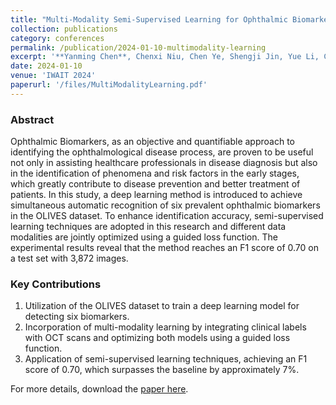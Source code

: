 ```yaml
---
title: "Multi-Modality Semi-Supervised Learning for Ophthalmic Biomarkers Detection"
collection: publications
category: conferences
permalink: /publication/2024-01-10-multimodality-learning
excerpt: '**Yanming Chen**, Chenxi Niu, Chen Ye, Shengji Jin, Yue Li, Chi Xu, Keyi Liu, Haowei Gao, Jingxi Hu, Yuanhao Zou, Huizhong Zheng, Xiangjian He'
date: 2024-01-10
venue: 'IWAIT 2024'
paperurl: '/files/MultiModalityLearning.pdf'
---
```


### **Abstract**
Ophthalmic Biomarkers, as an objective and quantifiable approach to identifying the ophthalmological disease process, are proven to be useful not only in assisting healthcare professionals in disease diagnosis but also in the identification of phenomena and risk factors in the early stages, which greatly contribute to disease prevention and better treatment of patients. In this study, a deep learning method is introduced to achieve simultaneous automatic recognition of six prevalent ophthalmic biomarkers in the OLIVES dataset. To enhance identification accuracy, semi-supervised learning techniques are adopted in this research and different data modalities are jointly optimized using a guided loss function. The experimental results reveal that the method reaches an F1 score of 0.70 on a test set with 3,872 images.

### **Key Contributions**
1. Utilization of the OLIVES dataset to train a deep learning model for detecting six biomarkers.
2. Incorporation of multi-modality learning by integrating clinical labels with OCT scans and optimizing both models using a guided loss function.
3. Application of semi-supervised learning techniques, achieving an F1 score of 0.70, which surpasses the baseline by approximately 7%.

For more details, download the [paper here](MultiModalityLearning.pdf).